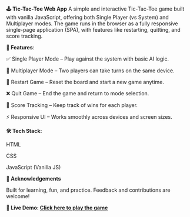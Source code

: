 **🕹️ Tic-Tac-Toe Web App**
A simple and interactive Tic-Tac-Toe game built with vanilla JavaScript, offering both Single Player (vs System) and Multiplayer modes. The game runs in the browser as a fully responsive single-page application (SPA), with features like restarting, quitting, and score tracking.

**🎯 Features**:

✅ Single Player Mode – Play against the system with basic AI logic.

👥 Multiplayer Mode – Two players can take turns on the same device.

🔁 Restart Game – Reset the board and start a new game anytime.

❌ Quit Game – End the game and return to mode selection.

🧮 Score Tracking – Keep track of wins for each player.

⚡ Responsive UI – Works smoothly across devices and screen sizes.

**🛠️ Tech Stack:**

HTML

CSS

JavaScript (Vanilla JS)


**🙌 Acknowledgements**

Built for learning, fun, and practice. Feedback and contributions are welcome!

**🔗 Live Demo: [Click here to play the game](https://ibtisamsayyad.github.io/)**
